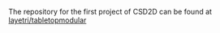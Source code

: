 The repository for the first project of CSD2D can be found at [layetri/tabletopmodular](https://github.com/layetri/tabletopmodular)
